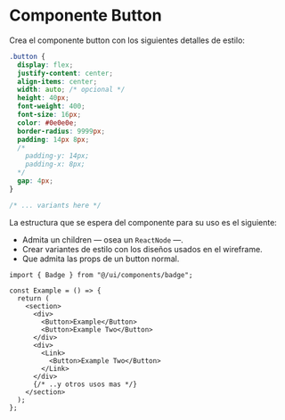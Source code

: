 # Componente Button

Crea el componente button con los siguientes detalles de estilo:

```css
.button {
  display: flex;
  justify-content: center;
  align-items: center;
  width: auto; /* opcional */
  height: 40px;
  font-weight: 400;
  font-size: 16px;
  color: #0e0e0e;
  border-radius: 9999px;
  padding: 14px 8px;
  /*
    padding-y: 14px;
    padding-x: 8px;
  */
  gap: 4px;
}

/* ... variants here */
```

La estructura que se espera del componente para su uso es el siguiente:

- Admita un children — osea un `ReactNode` —.
- Crear variantes de estilo con los diseños usados en el wireframe.
- Que admita las props de un button normal.

```tsx Example
import { Badge } from "@/ui/components/badge";

const Example = () => {
  return (
    <section>
      <div>
        <Button>Example</Button>
        <Button>Example Two</Button>
      </div>
      <div>
        <Link>
          <Button>Example Two</Button>
        </Link>
      </div>
      {/* ..y otros usos mas */}
    </section>
  );
};
```
